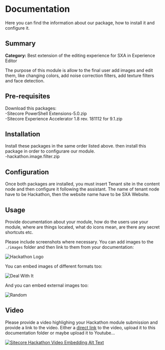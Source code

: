 # Documentation

Here you can find the information about our package, how to install it and configure it.


## Summary

**Category:** Best extension of the editing experience for SXA in Experience Editor

The purpose of this module is allow to the final user add images and edit them, like changing colors, add noise correction filters, add texture filters and face detection.

## Pre-requisites

Download this packages: </br>
-Sitecore PowerShell Extensions-5.0.zip </br>
-Sitecore Experience Accelerator 1.8 rev. 181112 for 9.1.zip

## Installation

Install these packages in the same order listed above. then install this package in order to configurare our module.</br>
-hackathon.image.filter.zip

## Configuration

Once both packages are installed, you must insert Tenant site in the content node and then configure it following the assistant.
The name of tenant node have to be Hackathon, then the website name have to be SXA Website.

## Usage

Provide documentation  about your module, how do the users use your module, where are things located, what do icons mean, are there any secret shortcuts etc.

Please include screenshots where necessary. You can add images to the `./images` folder and then link to them from your documentation:

![Hackathon Logo](images/hackathon.png?raw=true "Hackathon Logo")

You can embed images of different formats too:

![Deal With It](images/deal-with-it.gif?raw=true "Deal With It")

And you can embed external images too:

![Random](https://placeimg.com/480/240/any "Random")

## Video

Please provide a video highlighing your Hackathon module submission and provide a link to the video. Either a [direct link](https://www.youtube.com/watch?v=EpNhxW4pNKk) to the video, upload it to this documentation folder or maybe upload it to Youtube...

[![Sitecore Hackathon Video Embedding Alt Text](https://img.youtube.com/vi/EpNhxW4pNKk/0.jpg)](https://www.youtube.com/watch?v=EpNhxW4pNKk)
